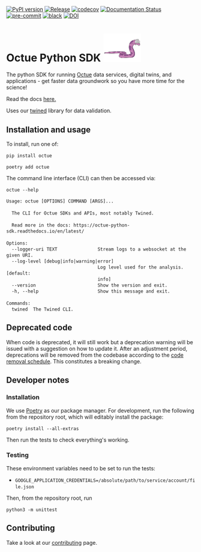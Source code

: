 [![PyPI version](https://badge.fury.io/py/octue.svg)](https://badge.fury.io/py/octue)
[![Release](https://github.com/octue/octue-sdk-python/actions/workflows/release.yml/badge.svg)](https://github.com/octue/octue-sdk-python/actions/workflows/release.yml)
[![codecov](https://codecov.io/gh/octue/octue-sdk-python/branch/main/graph/badge.svg?token=4KdR7fmwcT)](https://codecov.io/gh/octue/octue-sdk-python)
[![Documentation Status](https://readthedocs.org/projects/octue-python-sdk/badge/?version=latest)](https://octue-python-sdk.readthedocs.io/en/latest/?badge=latest)
[![pre-commit](https://img.shields.io/badge/pre--commit-enabled-brightgreen?logo=pre-commit&logoColor=white)](https://github.com/pre-commit/pre-commit)
[![black](https://img.shields.io/badge/code%20style-black-000000.svg)](https://github.com/ambv/black)
[![DOI](https://zenodo.org/badge/DOI/10.5281/zenodo.10961975.svg)](https://doi.org/10.5281/zenodo.10961975)

# Octue Python SDK <img src="./docs/source/images/213_purple-fruit-snake-transparent.gif" alt="Purple Fruit Snake" width="100"/></span>

The python SDK for running [Octue](https://octue.com) data services, digital twins, and applications - get faster data
groundwork so you have more time for the science!

Read the docs [here.](https://octue-python-sdk.readthedocs.io/en/latest/)

Uses our [twined](https://twined.readthedocs.io/en/latest/) library for data validation.

## Installation and usage

To install, run one of:

```shell
pip install octue
```

```shell
poetry add octue
```

The command line interface (CLI) can then be accessed via:

```shell
octue --help
```

```text
Usage: octue [OPTIONS] COMMAND [ARGS]...

  The CLI for Octue SDKs and APIs, most notably Twined.

  Read more in the docs: https://octue-python-sdk.readthedocs.io/en/latest/

Options:
  --logger-uri TEXT               Stream logs to a websocket at the given URI.
  --log-level [debug|info|warning|error]
                                  Log level used for the analysis.  [default:
                                  info]
  --version                       Show the version and exit.
  -h, --help                      Show this message and exit.

Commands:
  twined  The Twined CLI.
```

## Deprecated code

When code is deprecated, it will still work but a deprecation warning will be issued with a suggestion on how to update
it. After an adjustment period, deprecations will be removed from the codebase according to the [code removal schedule](https://github.com/octue/octue-sdk-python/issues/415).
This constitutes a breaking change.

## Developer notes

### Installation

We use [Poetry](https://python-poetry.org/) as our package manager. For development, run the following from the
repository root, which will editably install the package:

```shell
poetry install --all-extras
```

Then run the tests to check everything's working.

### Testing

These environment variables need to be set to run the tests:

- `GOOGLE_APPLICATION_CREDENTIALS=/absolute/path/to/service/account/file.json`

Then, from the repository root, run

```shell
python3 -m unittest
```

## Contributing

Take a look at our [contributing](/docs/contributing.md) page.
